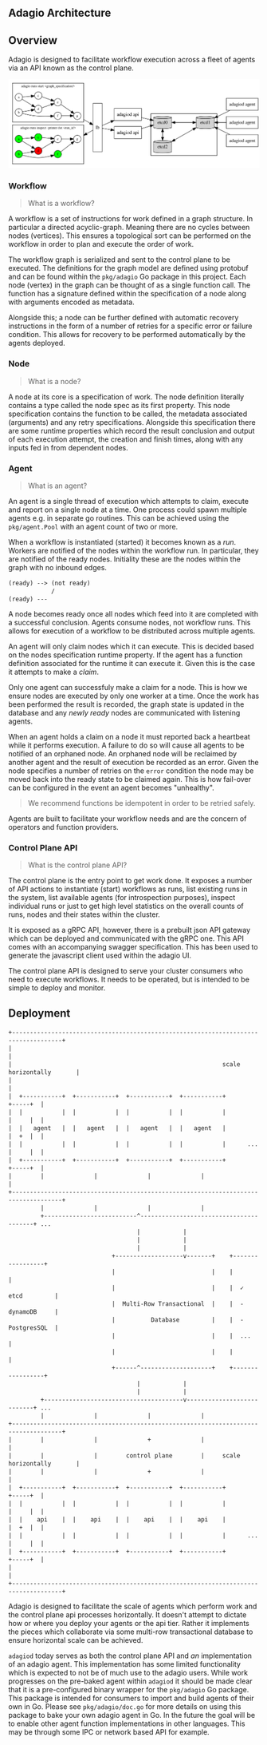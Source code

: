 Adagio Architecture
-------------------

## Overview

Adagio is designed to facilitate workflow execution across a fleet of agents via an API known as the control plane.

![adagion architecture diagram](./architecture.svg)

### Workflow

> What is a workflow?

A workflow is a set of instructions for work defined in a graph structure. In particular a directed acyclic-graph. Meaning there are no cycles between nodes (vertices).
This ensures a topological sort can be performed on the workflow in order to plan and execute the order of work.

The workflow graph is serialized and sent to the control plane to be executed. The definitions for the graph model are defined using protobuf and can be
found within the `pkg/adagio` Go package in this project.
Each node (vertex) in the graph can be thought of as a single function call. The function has a signature defined within the specification of a node along
with arguments encoded as metadata.

Alongside this; a node can be further defined with automatic recovery instructions in the form of a number of retries for a specific error or failure condition.
This allows for recovery to be performed automatically by the agents deployed.

### Node

> What is a node?

A node at its core is a specification of work. The node definition literally contains a type called the node spec as its first property.
This node specification contains the function to be called, the metadata associated (arguments) and any retry specifications.
Alongside this specification there are some runtime properties which record the result conclusion and output of each execution attempt,
the creation and finish times, along with any inputs fed in from dependent nodes.

### Agent

> What is an agent?

An agent is a single thread of execution which attempts to claim, execute and report on a single node at a time.
One process could spawn multiple agents e.g. in separate go routines. This can be achieved using the `pkg/agent.Pool` with
an agent count of two or more.

When a workflow is instantiated (started) it becomes known as a *run*. Workers are notified of the nodes within the workflow run.
In particular, they are notified of the ready nodes. Initiality these are the nodes within the graph with no inbound edges.

```
(ready) --> (not ready)
            /
(ready) ---
```

A node becomes ready once all nodes which feed into it are completed with a successful conclusion.
Agents consume nodes, not workflow runs. This allows for execution of a workflow to be distributed across multiple agents.

An agent will only claim nodes which it can execute. This is decided based on the nodes specification runtime property.
If the agent has a function definition associated for the runtime it can execute it. Given this is the case it attempts to make a *claim*.

Only one agent can successfuly make a claim for a node. This is how we ensure nodes are executed by only one worker at a time.
Once the work has been performed the result is recorded, the graph state is updated in the database and any _newly ready_ nodes
are communicated with listening agents.

When an agent holds a claim on a node it must reported back a heartbeat while it performs execution.
A failure to do so will cause all agents to be notified of an orphaned node. An orphaned node will
be reclaimed by another agent and the result of execution be recorded as an error.
Given the node specifies a number of retries on the `error` condition the node may be moved back into the
ready state to be claimed again. This is how fail-over can be configured in the event an agent becomes "unhealthy".

> We recommend functions be idempotent in order to be retried safely.

Agents are built to facilitate your workflow needs and are the concern of operators and function providers.

### Control Plane API

> What is the control plane API?

The control plane is the entry point to get work done. It exposes a number of API actions to instantiate (start) workflows as runs, list existing runs
in the system, list available agents (for introspection purposes), inspect individual runs or just to get high level statistics on the overall counts
of runs, nodes and their states within the cluster.

It is exposed as a gRPC API, however, there is a prebuilt json API gateway which can be deployed and communicated with the gRPC one. This API comes
with an accompanying swagger specification. This has been used to generate the javascript client used within the adagio UI.

The control plane API is designed to serve your cluster consumers who need to execute workflows.
It needs to be operated, but is intended to be simple to deploy and monitor.

## Deployment

```
+------------------------------------------------------------------------------------+
|                                                                                    |
|                                                           scale horizontally       |
|                                                                                    |
|  +-----------+  +-----------+  +-----------+  +-----------+               +-----+  |
|  |           |  |           |  |           |  |           |               |     |  |
|  |   agent   |  |   agent   |  |   agent   |  |   agent   |               |  +  |  |
|  |           |  |           |  |           |  |           |      ...      |     |  |
|  +-----------+  +-----------+  +-----------+  +-----------+               +-----+  |
|        |              |              |              |                              |
+------------------------------------------------------------------------------------+
         |              |              |              |
         +--------------------------^----------------------------------------+ ...
                                    |            |
                                    |            |
                                    |            |
                             +-------------------v-------+    +-----------------+
                             |                           |    |                 |
                             |                           |    |  ✓ etcd         |
                             |  Multi-Row Transactional  |    |  - dynamoDB     |
                             |          Database         |    |  - PostgresSQL  |
                             |                           |    |  ...            |
                             |                           |    |                 |
                             +------^--------------------+    +-----------------+
                                    |            |
                                    |            |
         +---------------------------------------v---------------------------+ ...
         |              |              |              |
+------------------------------------------------------------------------------------+
|        |              |              +              |                              |
|        |              |        control plane        |     scale horizontally       |
|        |              |              +              |                              |
|  +-----------+  +-----------+  +-----------+  +-----------+               +-----+  |
|  |           |  |           |  |           |  |           |               |     |  |
|  |    api    |  |    api    |  |    api    |  |    api    |               |  +  |  |
|  |           |  |           |  |           |  |           |      ...      |     |  |
|  +-----------+  +-----------+  +-----------+  +-----------+               +-----+  |
|                                                                                    |
+------------------------------------------------------------------------------------+
```

Adagio is designed to facilitate the scale of agents which perform work and the control plane api processes horizontally.
It doesn't attempt to dictate how or where you deploy your agents or the api tier. Rather it implements the pieces which
collaborate via some multi-row transactional database to ensure horizontal scale can be achieved.

`adagiod` today serves as both the control plane API and _an_ implementation of an adagio agent. This implementation has some
limited functionality which is expected to not be of much use to the adagio users. While work progresses on the pre-baked agent
within `adagiod` it should be made clear that it is a pre-configured binary wrapper for the `pkg/adagio` Go package. This package
is intended for consumers to import and build agents of their own in Go. Please see `pkg/adagio/doc.go` for more details on using
this package to bake your own adagio agent in Go. In the future the goal will be to enable other agent function implementations
in other languages. This may be through some IPC or network based API for example.
